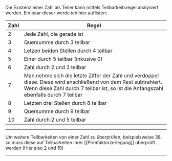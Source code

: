 Die Existenz einer Zahl als Teiler kann mittels Teilbarkeitsregel analysiert werden. Ein paar dieser werde ich hier auflisten:

| Zahl | Regel                                   |
| ---- | --------------------------------------- |
| $2$    | Jede Zahl, die gerade ist               |
| $3$    | Quersumme durch $3$ teilbar             |
| $4$    | Letzen beiden Stellen durch 4 teilbar   |
| $5$    | Einer durch $5$ teilbar  (inkusive $0$) |
| $6$    | Zahl durch $2$ und $3$ teilbar          |
| $7$    | Man nehme sich die letzte Ziffer der Zahl und verdoppel diese. Diese wird anschließend von dem Rest subtrahiert. Wenn diese Zahl durch $7$ teilbar ist, so ist die Anfangszahl ebenfalls durch $7$ teilbar |
| $8$    | Letzten drei Stellen durch $8$ teilbar  |
| $9$    | Quersumme durch $9$ teilbar             |
| $10$   | Zahl durch $2$ und $5$ teilbar          |

---
Um weitere Teilbarkeiten von einer Zahl zu überprüfen, beispielsweise $38$, so muss diese auf Teilbarkeiten ihrer [[Primfaktorzerlegung]] überprüft werden (Hier also $2$ und $19$)

---